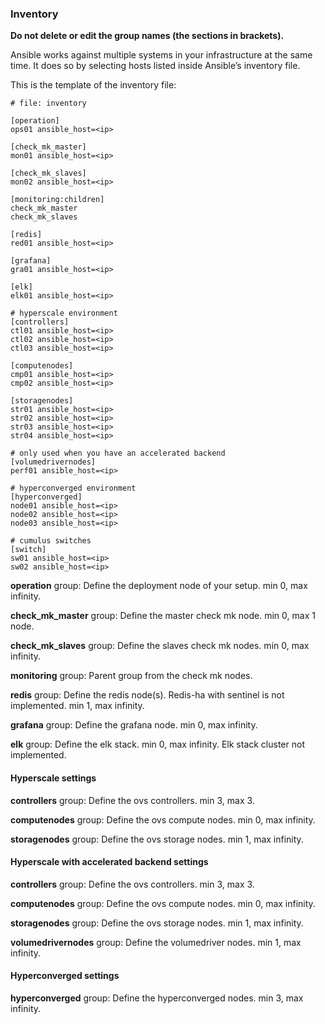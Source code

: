### Inventory

**Do not delete or edit the group names (the sections in brackets).**

Ansible works against multiple systems in your infrastructure at the same time. It does so by selecting hosts listed inside Ansible’s inventory file.

This is the template of the inventory file:

```
# file: inventory

[operation]
ops01 ansible_host=<ip>

[check_mk_master]
mon01 ansible_host=<ip>

[check_mk_slaves]
mon02 ansible_host=<ip>

[monitoring:children]
check_mk_master
check_mk_slaves

[redis]
red01 ansible_host=<ip>

[grafana]
gra01 ansible_host=<ip>

[elk]
elk01 ansible_host=<ip>

# hyperscale environment
[controllers]
ctl01 ansible_host=<ip>
ctl02 ansible_host=<ip>
ctl03 ansible_host=<ip>

[computenodes]
cmp01 ansible_host=<ip>
cmp02 ansible_host=<ip>

[storagenodes]
str01 ansible_host=<ip>
str02 ansible_host=<ip>
str03 ansible_host=<ip>
str04 ansible_host=<ip>

# only used when you have an accelerated backend
[volumedrivernodes]
perf01 ansible_host=<ip>

# hyperconverged environment
[hyperconverged]
node01 ansible_host=<ip>
node02 ansible_host=<ip>
node03 ansible_host=<ip>

# cumulus switches
[switch]
sw01 ansible_host=<ip>
sw02 ansible_host=<ip>
```

**operation** group: Define the deployment node of your setup. min 0, max infinity.

**check_mk_master** group: Define the master check mk node. min 0, max 1 node.

**check_mk_slaves** group: Define the slaves check mk nodes. min 0, max infinity.

**monitoring** group: Parent group from the check mk nodes.

**redis** group: Define the redis node(s). Redis-ha with sentinel is not implemented. min 1, max infinity.

**grafana** group: Define the grafana node. min 0, max infinity.

**elk** group: Define the elk stack. min 0, max infinity. Elk stack cluster not implemented.

#### Hyperscale settings
**controllers** group: Define the ovs controllers. min 3, max 3.

**computenodes** group: Define the ovs compute nodes. min 0, max infinity.

**storagenodes** group: Define the ovs storage nodes. min 1, max infinity.

#### Hyperscale with accelerated backend settings
**controllers** group: Define the ovs controllers. min 3, max 3.

**computenodes** group: Define the ovs compute nodes. min 0, max infinity.

**storagenodes** group: Define the ovs storage nodes. min 1, max infinity.

**volumedrivernodes** group: Define the volumedriver nodes. min 1, max infinity.

#### Hyperconverged settings
**hyperconverged** group: Define the hyperconverged nodes. min 3, max infinity.
